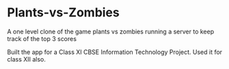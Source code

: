 # Plants-vs-Zombies

A one level clone of the game plants vs zombies running a server to keep track of the top 3 scores

Built the app for a Class XI CBSE Information Technology Project.
Used it for class XII also.
